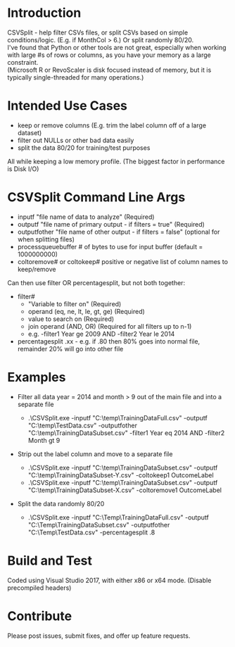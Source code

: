 # Introduction 
CSVSplit - help filter CSVs files, or split CSVs based on simple conditions/logic.  (E.g. if MonthCol > 6.)  Or split randomly 80/20.  
I've found that Python or other tools are not great, especially when working with large #s of rows or columns, as you have your memory as a large constraint.  
(Microsoft R or RevoScaler is disk focused instead of memory, but it is typically single-threaded for many operations.)  

# Intended Use Cases
- keep or remove columns (E.g. trim the label column off of a large dataset)
- filter out NULLs or other bad data easily
- split the data 80/20 for training/test purposes

All while keeping a low memory profile.  (The biggest factor in performance is Disk I/O)


# CSVSplit Command Line Args
- inputf "file name of data to analyze" (Required)
- outputf "file name of primary output - if filters = true" (Required)
- outputfother "file name of other output - if filters = false" (optional for when splitting files)
- processqueuebuffer # of bytes to use for input buffer (default = 1000000000)  
- coltoremove# or coltokeep# positive or negative list of column names to keep/remove  

Can then use filter OR percentagesplit, but not both together:
- filter#  
    - "Variable to filter on" (Required)   
	- operand (eq, ne, lt, le, gt, ge) (Required)  
	- value to search on (Required)  
	- join operand (AND, OR) (Required for all filters up to n-1)  
    - e.g. -filter1 Year ge 2009 AND -filter2 Year le 2014  
- percentagesplit .xx  - e.g. if .80 then 80% goes into normal file, remainder 20% will go into other file  
  
# Examples
- Filter all data year = 2014 and month > 9 out of the main file and into a separate file  
    - .\CSVSplit.exe -inputf "C:\temp\TrainingDataFull.csv" -outputf "C:\temp\TestData.csv" -outputfother "C:\temp\TrainingDataSubset.csv" -filter1 Year eq 2014 AND -filter2 Month gt 9  

- Strip out the label column and move to a separate file  
    - .\CSVSplit.exe -inputf "C:\temp\TrainingDataSubset.csv" -outputf "C:\temp\TrainingDataSubset-Y.csv" -coltokeep1 OutcomeLabel  
    - .\CSVSplit.exe -inputf "C:\temp\TrainingDataSubset.csv" -outputf "C:\temp\TrainingDataSubset-X.csv" -coltoremove1 OutcomeLabel  

- Split the data randomly 80/20   
    - .\CSVSplit.exe -inputf "C:\Temp\TrainingDataFull.csv" -outputf "C:\Temp\TrainingDataSubset.csv" -outputfother "C:\Temp\TestData.csv" -percentagesplit .8  


# Build and Test
Coded using Visual Studio 2017, with either x86 or x64 mode.  (Disable precompiled headers)

# Contribute
Please post issues, submit fixes, and offer up feature requests.